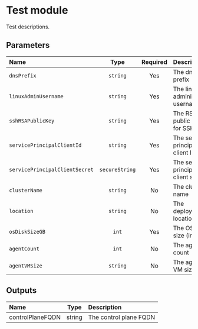 # Test module

Test descriptions.

## Parameters

| Name                           | Type           | Required | Description                         |
| :----------------------------- | :------------: | :------: | :---------------------------------- |
| `dnsPrefix`                    | `string`       | Yes      | The dns prefix                      |
| `linuxAdminUsername`           | `string`       | Yes      | The linux administrator username    |
| `sshRSAPublicKey`              | `string`       | Yes      | The RSA public key for SSH          |
| `servicePrincipalClientId`     | `string`       | Yes      | The service principal client ID     |
| `servicePrincipalClientSecret` | `secureString` | Yes      | The service principal client secret |
| `clusterName`                  | `string`       | No       | The cluster name                    |
| `location`                     | `string`       | No       | The deployment location             |
| `osDiskSizeGB`                 | `int`          | Yes      | The OS disk size (in GB)            |
| `agentCount`                   | `int`          | No       | The agent count                     |
| `agentVMSize`                  | `string`       | No       | The agent VM size                   |


## Outputs

| Name             | Type   | Description            |
| :--------------- | :----: | :--------------------- |
| controlPlaneFQDN | string | The control plane FQDN |


